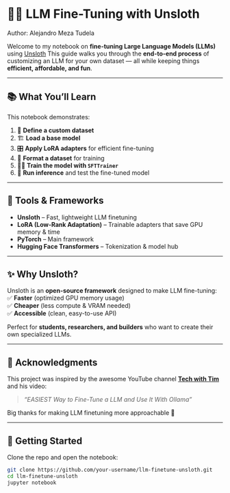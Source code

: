 # 🦥💡 LLM Fine-Tuning with Unsloth

Author: Alejandro Meza Tudela

Welcome to my notebook on **fine-tuning Large Language Models (LLMs)** using [Unsloth](https://github.com/unslothai/unsloth) 
This guide walks you through the **end-to-end process** of customizing an LLM for your own dataset — all while keeping things **efficient, affordable, and fun**.  

---

## 📚 What You’ll Learn
This notebook demonstrates:

1. 📂 **Define a custom dataset**  
2. 🏗️ **Load a base model**  
3. 🎛️ **Apply LoRA adapters** for efficient fine-tuning  
4. 📝 **Format a dataset** for training  
5. 🧑‍🏫 **Train the model with `SFTTrainer`**  
6. 🤖 **Run inference** and test the fine-tuned model  

---

## 🔧 Tools & Frameworks
- **Unsloth** – Fast, lightweight LLM finetuning  
- **LoRA (Low-Rank Adaptation)** – Trainable adapters that save GPU memory & time  
- **PyTorch** – Main framework  
- **Hugging Face Transformers** – Tokenization & model hub  

---

## ✨ Why Unsloth?
Unsloth is an **open-source framework** designed to make LLM fine-tuning:  
✅ **Faster** (optimized GPU memory usage)  
✅ **Cheaper** (less compute & VRAM needed)  
✅ **Accessible** (clean, easy-to-use API)  

Perfect for **students, researchers, and builders** who want to create their own specialized LLMs.  

---

## 🎥 Acknowledgments
This project was inspired by the awesome YouTube channel **[Tech with Tim](https://www.youtube.com/@TechWithTim)** and his video:  
> *“EASIEST Way to Fine-Tune a LLM and Use It With Ollama”*  

Big thanks for making LLM finetuning more approachable 🙌  

---

## 🚀 Getting Started
Clone the repo and open the notebook:

```bash
git clone https://github.com/your-username/llm-finetune-unsloth.git
cd llm-finetune-unsloth
jupyter notebook

